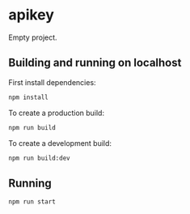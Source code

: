 # apikey

Empty project.

## Building and running on localhost

First install dependencies:

```sh
npm install
```

To create a production build:

```sh
npm run build
```

To create a development build:

```sh
npm run build:dev
```

## Running

```sh
npm run start
```